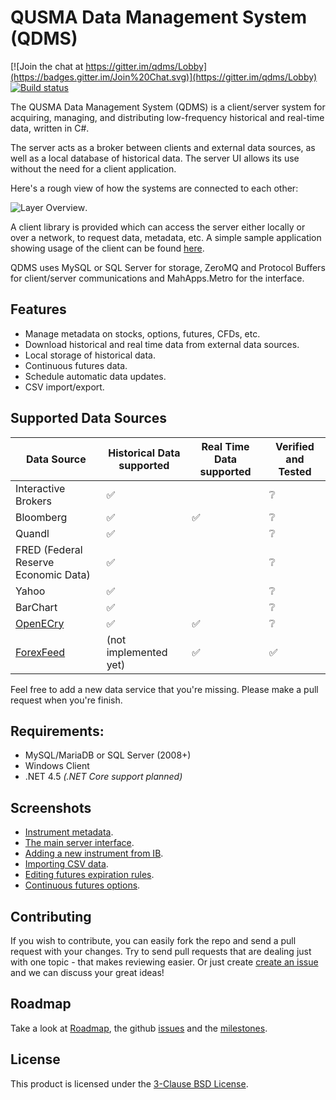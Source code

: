 QUSMA Data Management System (QDMS)
===================================

[![Join the chat at https://gitter.im/qdms/Lobby](https://badges.gitter.im/Join%20Chat.svg)](https://gitter.im/qdms/Lobby)
[![Build status](https://ci.appveyor.com/api/projects/status/ma7h13iqscrl5h05/branch/master?svg=true)](https://ci.appveyor.com/project/LeonhardSchick/qdms/branch/master)

The QUSMA Data Management System (QDMS) is a client/server system for acquiring, managing, and distributing low-frequency historical and real-time data, written in C#. 

The server acts as a broker between clients and external data sources, as well as a local database of historical data. The server UI allows its use without the need for a client application.

Here's a rough view of how the systems are connected to each other:

![Layer Overview](http://i.imgur.com/oRbwoiG.png).

A client library is provided which can access the server either locally or over a network, to request data, metadata, etc. A simple sample application showing usage of the client can be found [here](https://github.com/leo90skk/qdms/blob/master/SampleApp/Program.cs).

QDMS uses MySQL or SQL Server for storage, ZeroMQ and Protocol Buffers for client/server communications and MahApps.Metro for the interface.


Features
--------
* Manage metadata on stocks, options, futures, CFDs, etc.
* Download historical and real time data from external data sources.
* Local storage of historical data.
* Continuous futures data.
* Schedule automatic data updates.
* CSV import/export.


Supported Data Sources
----------------------

| Data Source                           | Historical Data supported | Real Time Data supported | Verified and Tested |
|-------------------------------------- | ------------------------- | ------------------------ | ------------------- |
| Interactive Brokers                   | :white_check_mark:    |                    | :grey_question: |
| Bloomberg                             | :white_check_mark:    | :white_check_mark: | :grey_question: |
| Quandl                                | :white_check_mark:    |                    | :grey_question: |
| FRED (Federal Reserve Economic Data)  | :white_check_mark:    |                    | :grey_question: |
| Yahoo                                 | :white_check_mark:    |                    | :grey_question: |
| BarChart                              | :white_check_mark:    |                    | :grey_question: |
| [OpenECry](http://futuresonline.com/) | :white_check_mark:    | :white_check_mark: | :grey_question: |
| [ForexFeed](http://forexfeed.net/)    | (not implemented yet) | :white_check_mark: | :white_check_mark: |

Feel free to add a new data service that you're missing. Please make a pull request when you're finish.

Requirements:
------------------------
* MySQL/MariaDB or SQL Server (2008+)
* Windows Client
* .NET 4.5 *(.NET Core support planned)*


Screenshots
-----------
* [Instrument metadata](http://i.imgur.com/GXw8amN.png).
* [The main server interface](http://i.imgur.com/i985ZUW.png).
* [Adding a new instrument from IB](http://i.imgur.com/HGPsoK5.png).
* [Importing CSV data](http://i.imgur.com/en6kDo1.png).
* [Editing futures expiration rules](http://i.imgur.com/WvKkb4x.png).
* [Continuous futures options](http://i.imgur.com/47VuXmH.png).


Contributing
------------

If you wish to contribute, you can easily fork the repo and send a pull request with your changes. Try to send pull requests that are dealing just with one topic - that makes reviewing easier.
Or just create [create an issue](https://github.com/leo90skk/qdms/issues/new) and we can discuss your great ideas!

Roadmap
-------
Take a look at [Roadmap](roadmap.md), the github [issues](https://github.com/leo90skk/qdms/labels/enhancement) and the [milestones](https://github.com/leo90skk/qdms/milestones).


License
-------
This product is licensed under the [3-Clause BSD License](LICENSE).

